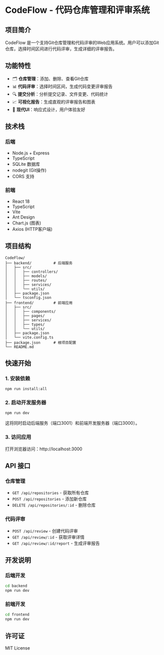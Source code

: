 # CodeFlow - 代码仓库管理和评审系统

## 项目简介

CodeFlow 是一个支持Git仓库管理和代码评审的Web应用系统。用户可以添加Git仓库，选择时间区间进行代码评审，生成详细的评审报告。

## 功能特性

- 🗂️ **仓库管理**：添加、删除、查看Git仓库
- 📊 **代码评审**：选择时间区间，生成代码变更评审报告
- 🔍 **提交分析**：分析提交记录、文件变更、代码统计
- 📈 **可视化报告**：生成直观的评审报告和图表
- 🎨 **现代UI**：响应式设计，用户体验友好

## 技术栈

### 后端
- Node.js + Express
- TypeScript
- SQLite 数据库
- nodegit (Git操作)
- CORS 支持

### 前端
- React 18
- TypeScript
- Vite
- Ant Design
- Chart.js (图表)
- Axios (HTTP客户端)

## 项目结构

```
CodeFlow/
├── backend/          # 后端服务
│   ├── src/
│   │   ├── controllers/
│   │   ├── models/
│   │   ├── routes/
│   │   ├── services/
│   │   └── utils/
│   ├── package.json
│   └── tsconfig.json
├── frontend/         # 前端应用
│   ├── src/
│   │   ├── components/
│   │   ├── pages/
│   │   ├── services/
│   │   ├── types/
│   │   └── utils/
│   ├── package.json
│   └── vite.config.ts
├── package.json      # 根项目配置
└── README.md
```

## 快速开始

### 1. 安装依赖
```bash
npm run install:all
```

### 2. 启动开发服务器
```bash
npm run dev
```

这将同时启动后端服务（端口3001）和前端开发服务器（端口3000）。

### 3. 访问应用
打开浏览器访问：http://localhost:3000

## API 接口

### 仓库管理
- `GET /api/repositories` - 获取所有仓库
- `POST /api/repositories` - 添加新仓库
- `DELETE /api/repositories/:id` - 删除仓库

### 代码评审
- `POST /api/review` - 创建代码评审
- `GET /api/review/:id` - 获取评审详情
- `GET /api/review/:id/report` - 生成评审报告

## 开发说明

### 后端开发
```bash
cd backend
npm run dev
```

### 前端开发
```bash
cd frontend
npm run dev
```

## 许可证

MIT License

